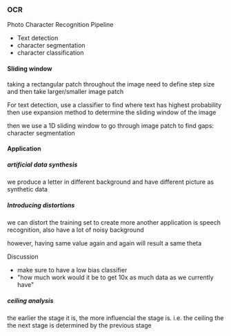 




### OCR

Photo Character Recognition Pipeline
* Text detection
* character segmentation
* character classification 

#### Sliding window
taking a rectangular patch throughout the image
need to define step size and then take larger/smaller image patch 

For text detection, 
use a classifier to find where text has highest probability 
then use expansion method to determine the sliding window of the image

then we use a 1D sliding window to go through image patch to find gaps: character segmentation 

#### Application 
##### artificial data synthesis 
we produce a letter in different background and have different picture as synthetic data

##### Introducing distortions 
we can distort the training set to create more 
another application is speech recognition, also have a lot of noisy background 

however, having same value again and again will result a same theta

Discussion
* make sure to have a low bias classifier 
* "how much work would it be to get 10x as much data as we currently have" 


##### ceiling analysis 
the earlier the stage it is, the more influencial the stage is. 
i.e.
the ceiling the the next stage is determined by the previous stage


